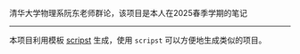 清华大学物理系阮东老师群论，该项目是本人在2025春季学期的笔记

---

本项目利用模板 [scripst](https://github.com/An-314/scripst) 生成，使用 `scripst` 可以方便地生成类似的项目。